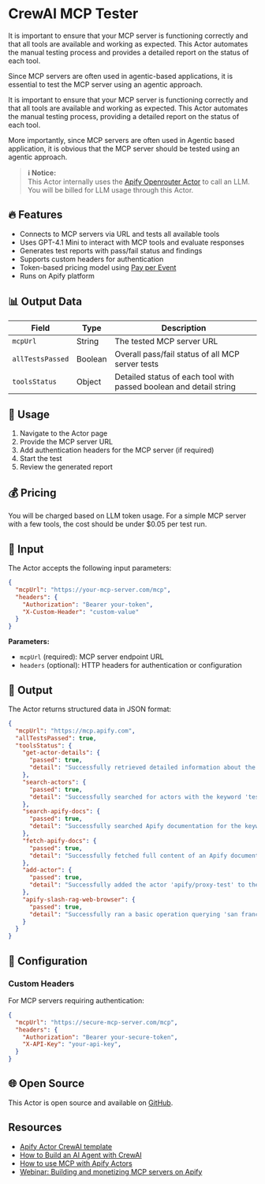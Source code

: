 # CrewAI MCP Tester

It is important to ensure that your MCP server is functioning correctly and that all tools are available and working as expected. This Actor automates the manual testing process and provides a detailed report on the status of each tool.

Since MCP servers are often used in agentic-based applications, it is essential to test the MCP server using an agentic approach.

It is important to ensure that your MCP server is functioning correctly and that all tools are available and working as expected.
This Actor automates the manual testing process, providing a detailed report on the status of each tool.

More importantly, since MCP servers are often used in Agentic based application, it is obvious that the MCP server should be tested using an agentic approach.

> **ℹ️ Notice:**  
> This Actor internally uses the [Apify Openrouter Actor](https://apify.com/apify/openrouter) to call an LLM. You will be billed for LLM usage through this Actor.

## 🔥 Features

- Connects to MCP servers via URL and tests all available tools
- Uses GPT-4.1 Mini to interact with MCP tools and evaluate responses
- Generates test reports with pass/fail status and findings
- Supports custom headers for authentication
- Token-based pricing model using [Pay per Event](https://docs.apify.com/sdk/js/docs/guides/pay-per-event)
- Runs on Apify platform

## 📊 Output Data

| Field | Type | Description |
|-------|------|-------------|
| `mcpUrl` | String | The tested MCP server URL |
| `allTestsPassed` | Boolean | Overall pass/fail status of all MCP server tests |
| `toolsStatus` | Object | Detailed status of each tool with passed boolean and detail string |

## 🚀 Usage

1. Navigate to the Actor page
2. Provide the MCP server URL
3. Add authentication headers for the MCP server (if required)
4. Start the test
5. Review the generated report

## 💰 Pricing

You will be charged based on LLM token usage. For a simple MCP server with a few tools, the cost should be under $0.05 per test run.

## 💾 Input

The Actor accepts the following input parameters:

```json
{
  "mcpUrl": "https://your-mcp-server.com/mcp",
  "headers": {
    "Authorization": "Bearer your-token",
    "X-Custom-Header": "custom-value"
  }
}
```

**Parameters:**
- `mcpUrl` (required): MCP server endpoint URL
- `headers` (optional): HTTP headers for authentication or configuration

## 🔢 Output

The Actor returns structured data in JSON format:

```json
{
  "mcpUrl": "https://mcp.apify.com",
  "allTestsPassed": true,
  "toolsStatus": {
    "get-actor-details": {
      "passed": true,
      "detail": "Successfully retrieved detailed information about the actor 'apify/proxy-test'."
    },
    "search-actors": {
      "passed": true,
      "detail": "Successfully searched for actors with the keyword 'test' and received valid results."
    },
    "search-apify-docs": {
      "passed": true,
      "detail": "Successfully searched Apify documentation for the keyword 'test' and received relevant documentation links."
    },
    "fetch-apify-docs": {
      "passed": true,
      "detail": "Successfully fetched full content of an Apify documentation page about automated testing."
    },
    "add-actor": {
      "passed": true,
      "detail": "Successfully added the actor 'apify/proxy-test' to the available tools."
    },
    "apify-slash-rag-web-browser": {
      "passed": true,
      "detail": "Successfully ran a basic operation querying 'san francisco weather' and received results without errors."
    }
  }
}
```

## 🔧 Configuration

### Custom Headers
For MCP servers requiring authentication:

```json
{
  "mcpUrl": "https://secure-mcp-server.com/mcp",
  "headers": {
    "Authorization": "Bearer your-secure-token",
    "X-API-Key": "your-api-key",
  }
}
```

## 🌐 Open Source

This Actor is open source and available on [GitHub](https://github.com/apify/crewai-mcp-tester).

## Resources

- [Apify Actor CrewAI template](https://apify.com/templates/python-crewai)
- [How to Build an AI Agent with CrewAI](https://blog.apify.com/how-to-build-an-ai-agent/)
- [How to use MCP with Apify Actors](https://blog.apify.com/how-to-use-mcp/)
- [Webinar: Building and monetizing MCP servers on Apify](https://www.youtube.com/watch?v=w3AH3jIrXXo)
